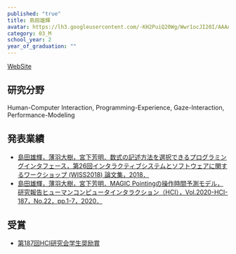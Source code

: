 ```yaml
---
published: "true"
title: 島田雄輝
avatar: https://lh3.googleusercontent.com/-KH2PuiQ20Wg/Wwr1ocJI20I/AAAAAAAAGOI/Nw6092VSKFUUnEe0yJVbCCnWbw3A39OPQCE0YBhgL/IMG_1256.JPG
category: 03_M
school_year: 2
year_of_graduation: ""
---
```

[WebSite](https://ukeyshima.github.io/#/about)

## **研究分野**

Human-Computer Interaction, Programming-Experience, Gaze-Interaction, Performance-Modeling

## **発表業績**

* [島田雄輝，薄羽大樹，宮下芳明．数式の記述方法を選択できるプログラミングインタフェース，第26回インタラクティブシステムとソフトウェアに関するワークショップ (WISS2018) 論文集，2018．](https://research.miyashita.com/papers/D211)
* [島田雄輝，薄羽大樹，宮下芳明．MAGIC Pointingの操作時間予測モデル，研究報告ヒューマンコンピュータインタラクション（HCI），Vol.2020-HCI-187，No.22，pp.1-7，2020．](https://research.miyashita.com/papers/D231)

## **受賞**

* [第187回HCI研究会学生奨励賞](http://www.sighci.jp/)